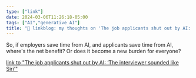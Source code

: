 ```yaml
---
type: ["link"]
date: 2024-03-06T11:26:18-05:00
tags: ["AI","generative AI"]
title: "🔗 linkblog: my thoughts on 'The job applicants shut out by AI: ‘The interviewer sounded like Siri’'"
---
```

So, if employers save time from AI, and applicants save time from AI, where's the net benefit? Or does it become a new burden for everyone?

[link to "The job applicants shut out by AI: ‘The interviewer sounded like Siri’"](https://www.theguardian.com/technology/2024/mar/06/ai-interviews-job-applications)
